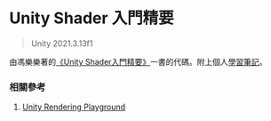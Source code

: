 # Unity Shader 入門精要

> Unity 2021.3.13f1

由馮樂樂著的[《Unity Shader入門精要》](https://github.com/candycat1992/Unity_Shaders_Book)一書的代碼。附上個人[學習筆記](https://reikun.notion.site/Unity-Shader-393f8f7352d54c968b1da53d3aeba37f)。

### 相關參考

1. [Unity Rendering Playground](https://github.com/Talesofwing/Unity-Rendering-Playground)